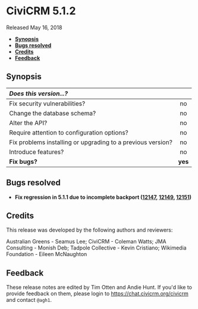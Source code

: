 # CiviCRM 5.1.2

Released May 16, 2018

- **[Synopsis](#synopsis)**
- **[Bugs resolved](#bugs)**
- **[Credits](#credits)**
- **[Feedback](#feedback)**

## <a name="synopsis"></a>Synopsis

| *Does this version...?*                                         |         |
|:--------------------------------------------------------------- |:-------:|
| Fix security vulnerabilities?                                   |   no    |
| Change the database schema?                                     |   no    |
| Alter the API?                                                  |   no    |
| Require attention to configuration options?                     |   no    |
| Fix problems installing or upgrading to a previous version?     |   no    |
| Introduce features?                                             |   no    |
| **Fix bugs?**                                                   | **yes** |

## <a name="bugs"></a>Bugs resolved

- **Fix regression in 5.1.1 due to incomplete backport
  ([12147](https://github.com/civicrm/civicrm-core/pull/12147),
  [12149](https://github.com/civicrm/civicrm-core/pull/12149),
  [12151](https://github.com/civicrm/civicrm-core/pull/12151))**

## <a name="credits"></a>Credits

This release was developed by the following authors and reviewers:

Australian Greens - Seamus Lee; CiviCRM - Coleman Watts; JMA Consulting -
Monish Deb; Tadpole Collective - Kevin Cristiano; Wikimedia Foundation -
Eileen McNaughton

## <a name="feedback"></a>Feedback

These release notes are edited by Tim Otten and Andie Hunt.  If you'd like to
provide feedback on them, please login to https://chat.civicrm.org/civicrm and
contact `@agh1`.
